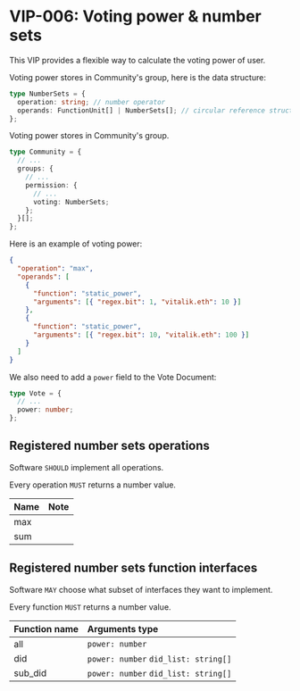 # VIP-006: Voting power & number sets

This VIP provides a flexible way to calculate the voting power of user.

Voting power stores in Community's group, here is the data structure:

```ts
type NumberSets = {
  operation: string; // number operator
  operands: FunctionUnit[] | NumberSets[]; // circular reference structure
};
```

Voting power stores in Community's group.

```ts
type Community = {
  // ...
  groups: {
    // ...
    permission: {
      // ...
      voting: NumberSets;
    };
  }[];
};
```

Here is an example of voting power:

```json
{
  "operation": "max",
  "operands": [
    {
      "function": "static_power",
      "arguments": [{ "regex.bit": 1, "vitalik.eth": 10 }]
    },
    {
      "function": "static_power",
      "arguments": [{ "regex.bit": 10, "vitalik.eth": 100 }]
    }
  ]
}
```

We also need to add a `power` field to the Vote Document:

```ts
type Vote = {
  // ...
  power: number;
};
```

## Registered number sets operations

Software `SHOULD` implement all operations.

Every operation `MUST` returns a number value.

| Name | Note |
| :--- | :--- |
| max  |      |
| sum  |      |

## Registered number sets function interfaces

Software `MAY` choose what subset of interfaces they want to implement.

Every function `MUST` returns a number value.

| Function name | Arguments type                       |
| :------------ | :----------------------------------- |
| all           | `power: number`                      |
| did           | `power: number` `did_list: string[]` |
| sub_did       | `power: number` `did_list: string[]` |
